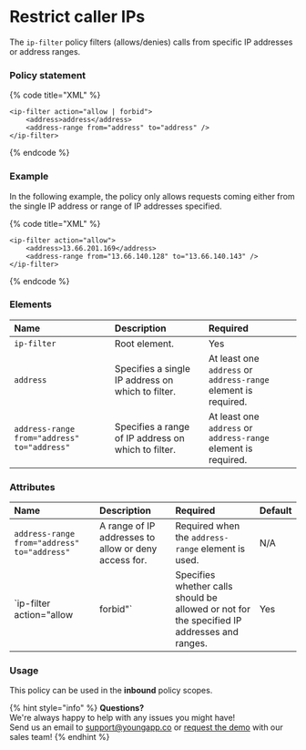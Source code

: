 # Restrict caller IPs

The `ip-filter` policy filters \(allows/denies\) calls from specific IP addresses or address ranges.

### **Policy statement** <a id="RestrictcallerIPs-Policystatement"></a>

{% code title="XML" %}
```markup
<ip-filter action="allow | forbid">
    <address>address</address>
    <address-range from="address" to="address" />
</ip-filter>
```
{% endcode %}

### **Example** <a id="RestrictcallerIPs-Example"></a>

In the following example, the policy only allows requests coming either from the single IP address or range of IP addresses specified.

{% code title="XML" %}
```markup
<ip-filter action="allow">
    <address>13.66.201.169</address>
    <address-range from="13.66.140.128" to="13.66.140.143" />
</ip-filter>
```
{% endcode %}

### **Elements**

| Name | Description | Required |
| :--- | :--- | :--- |
| `ip-filter` | Root element. | Yes |
| `address` | Specifies a single IP address on which to filter. | At least one `address` or `address-range` element is required. |
| `address-range from="address" to="address"` | Specifies a range of IP address on which to filter. | At least one `address` or `address-range` element is required. |

### **Attributes**

| Name | Description | Required | Default |
| :--- | :--- | :--- | :--- |
| `address-range from="address" to="address"` | A range of IP addresses to allow or deny access for. | Required when the `address-range` element is used. | N/A |
| `ip-filter action="allow | forbid"` | Specifies whether calls should be allowed or not for the specified IP addresses and ranges. | Yes | N/A |

### Usage

This policy can be used in the **inbound** policy scopes.

{% hint style="info" %}
**Questions?**   
We're always happy to help with any issues you might have!   
Send us an email to support@youngapp.co or [request the demo](https://youngapp.co/request-demo/) with our sales team!
{% endhint %}

